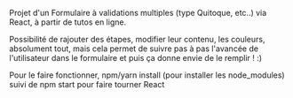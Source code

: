 Projet d'un Formulaire à validations multiples (type Quitoque, etc..) via React, à partir de tutos en ligne.

Possibilité de rajouter des étapes, modifier leur contenu, les couleurs, absolument tout, mais cela permet de suivre pas à pas l'avancée de l'utilisateur dans le formulaire et puis ça donne envie de le remplir ! :)

Pour le faire fonctionner, npm/yarn install (pour installer les node_modules) suivi de npm start pour faire tourner React
